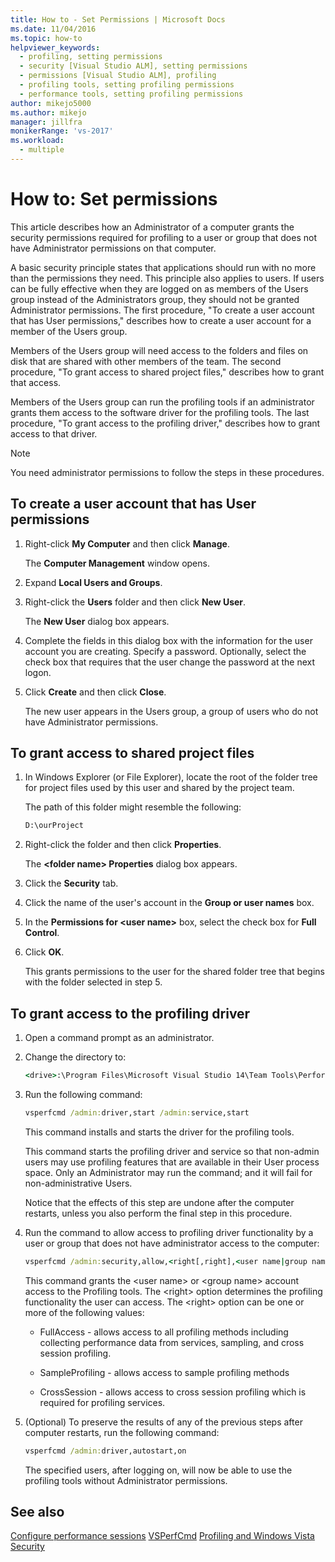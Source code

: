 ```yaml
---
title: How to - Set Permissions | Microsoft Docs
ms.date: 11/04/2016
ms.topic: how-to
helpviewer_keywords: 
  - profiling, setting permissions
  - security [Visual Studio ALM], setting permissions
  - permissions [Visual Studio ALM], profiling
  - profiling tools, setting profiling permissions
  - performance tools, setting profiling permissions
author: mikejo5000
ms.author: mikejo
manager: jillfra
monikerRange: 'vs-2017'
ms.workload: 
  - multiple
---
```

# How to: Set permissions

This article describes how an Administrator of a computer grants the security permissions required for profiling to a user or group that does not have Administrator permissions on that computer.

A basic security principle states that applications should run with no more than the permissions they need. This principle also applies to users. If users can be fully effective when they are logged on as members of the Users group instead of the Administrators group, they should not be granted Administrator permissions. The first procedure, "To create a user account that has User permissions," describes how to create a user account for a member of the Users group.

Members of the Users group will need access to the folders and files on disk that are shared with other members of the team. The second procedure, "To grant access to shared project files," describes how to grant that access.

Members of the Users group can run the profiling tools if an administrator grants them access to the software driver for the profiling tools. The last procedure, "To grant access to the profiling driver," describes how to grant access to that driver.

> [!NOTE]
> You need administrator permissions to follow the steps in these procedures.

## To create a user account that has User permissions

1. Right-click **My Computer** and then click **Manage**.

     The **Computer Management** window opens.

2. Expand **Local Users and Groups**.

3. Right-click the **Users** folder and then click **New User**.

     The **New User** dialog box appears.

4. Complete the fields in this dialog box with the information for the user account you are creating. Specify a password. Optionally, select the check box that requires that the user change the password at the next logon.

5. Click **Create** and then click **Close**.

     The new user appears in the Users group, a group of users who do not have Administrator permissions.

## To grant access to shared project files

1. In Windows Explorer (or File Explorer), locate the root of the folder tree for project files used by this user and shared by the project team.

     The path of this folder might resemble the following:

    ```cmd
    D:\ourProject
    ```

2. Right-click the folder and then click **Properties**.

     The **\<folder name> Properties** dialog box appears.

3. Click the **Security** tab.

4. Click the name of the user's account in the **Group or user names** box.

5. In the **Permissions for \<user name>** box, select the check box for **Full Control**.

6. Click **OK**.

     This grants permissions to the user for the shared folder tree that begins with the folder selected in step 5.

## To grant access to the profiling driver

1. Open a command prompt as an administrator.

2. Change the directory to:

    ```cmd
    <drive>:\Program Files\Microsoft Visual Studio 14\Team Tools\Performance Tools
    ```

3. Run the following command:

    ```cmd
    vsperfcmd /admin:driver,start /admin:service,start
    ```

     This command installs and starts the driver for the profiling tools.

     This command starts the profiling driver and service so that non-admin users may use profiling features that are available in their User process space. Only an Administrator may run the command; and it will fail for non-administrative Users.

     Notice that the effects of this step are undone after the computer restarts, unless you also perform the final step in this procedure.

4. Run the command to allow access to profiling driver functionality by a user or group that does not have administrator access to the computer:

    ```cmd
    vsperfcmd /admin:security,allow,<right[,right],<user name|group name>
    ```

     This command grants the \<user name> or \<group name> account access to the Profiling tools. The \<right> option determines the profiling functionality the user can access. The \<right> option can be one or more of the following values:

    - FullAccess - allows access to all profiling methods including collecting performance data from services, sampling, and cross session profiling.

    - SampleProfiling - allows access to sample profiling methods

    - CrossSession - allows access to cross session profiling which is required for profiling services.

5. (Optional) To preserve the results of any of the previous steps after computer restarts, run the following command:

    ```cmd
    vsperfcmd /admin:driver,autostart,on
    ```

   The specified users, after logging on, will now be able to use the profiling tools without Administrator permissions.

## See also

[Configure performance sessions](../profiling/configuring-performance-sessions.md)
[VSPerfCmd](../profiling/vsperfcmd.md)
[Profiling and Windows Vista Security](../profiling/profiling-and-windows-vista-security.md)

